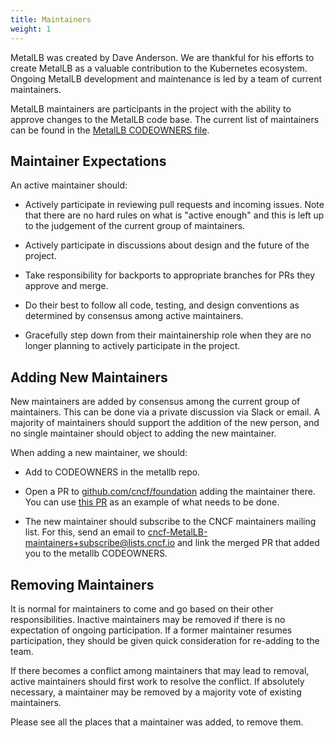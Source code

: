 ```yaml
---
title: Maintainers
weight: 1
---
```


MetalLB was created by Dave Anderson. We are thankful for his efforts to
create MetalLB as a valuable contribution to the Kubernetes ecosystem. Ongoing
MetalLB development and maintenance is led by a team of current maintainers.

MetalLB maintainers are participants in the project with the ability to approve
changes to the MetalLB code base. The current list of maintainers can be found
in the [MetalLB CODEOWNERS
file](https://github.com/metallb/metallb/blob/v0.12.1/CODEOWNERS).

## Maintainer Expectations

An active maintainer should:

* Actively participate in reviewing pull requests and incoming issues. Note
  that there are no hard rules on what is "active enough" and this is left up
  to the judgement of the current group of maintainers.

* Actively participate in discussions about design and the future of the
  project.

* Take responsibility for backports to appropriate branches for PRs they approve
  and merge.

* Do their best to follow all code, testing, and design conventions as
  determined by consensus among active maintainers.

* Gracefully step down from their maintainership role when they are no longer
  planning to actively participate in the project.

## Adding New Maintainers

New maintainers are added by consensus among the current group of maintainers.
This can be done via a private discussion via Slack or email. A majority of
maintainers should support the addition of the new person, and no single
maintainer should object to adding the new maintainer.

When adding a new maintainer, we should:

* Add to CODEOWNERS in the metallb repo.

* Open a PR to [github.com/cncf/foundation](https://github.com/cncf/foundation/)
  adding the maintainer there. You can use [this PR](https://github.com/cncf/foundation/pull/258/files)
  as an example of what needs to be done.

* The new maintainer should subscribe to the CNCF maintainers mailing list. For
  this, send an email to cncf-MetalLB-maintainers+subscribe@lists.cncf.io and
  link the merged PR that added you to the metallb CODEOWNERS.

## Removing Maintainers

It is normal for maintainers to come and go based on their other
responsibilities. Inactive maintainers may be removed if there is no
expectation of ongoing participation. If a former maintainer resumes
participation, they should be given quick consideration for re-adding to the
team.

If there becomes a conflict among maintainers that may lead to removal, active
maintainers should first work to resolve the conflict. If absolutely
necessary, a maintainer may be removed by a majority vote of existing
maintainers.

Please see all the places that a maintainer was added, to remove them.
